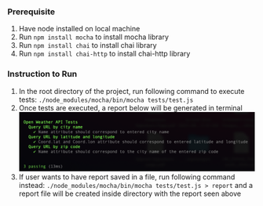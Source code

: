### **Prerequisite**
1. Have node installed on local machine
2. Run `npm install mocha` to install mocha library
3. Run `npm install chai` to install chai library 
4. Run `npm install chai-http` to install chai-http library

### **Instruction to Run**
1. In the root directory of the project, run following command to execute tests: `./node_modules/mocha/bin/mocha tests/test.js`  
2. Once tests are executed, a report below will be generated in terminal
![alt text](./result_screenshot.png)
3. If user wants to have report saved in a file, run following command instead: `./node_modules/mocha/bin/mocha tests/test.js > report`
 and a report file will be created inside directory with the report seen above